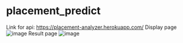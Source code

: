 # placement_predict

Link for api: https://placement-analyzer.herokuapp.com/
Display page
![image](https://user-images.githubusercontent.com/86550391/128554911-82a4f9cb-f4f3-4ad2-9d0e-9c6697269fda.png)
Result page
![image](https://user-images.githubusercontent.com/86550391/128555187-72ca285c-6f75-49aa-a93e-90a88e4a0ce0.png)
